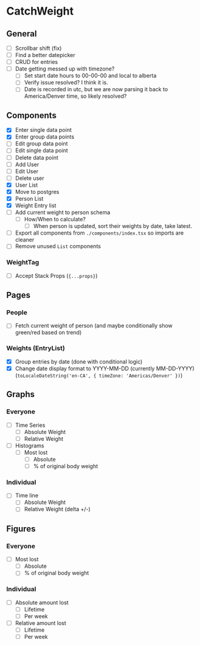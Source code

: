 # CatchWeight

## General

- [ ] Scrollbar shift (fix)
- [ ] Find a better datepicker
- [ ] CRUD for entries
- [ ] Date getting messed up with timezone?
  - [ ] Set start date hours to 00-00-00 and local to alberta
  - [ ] Verify issue resolved? I think it is.
  - [ ] Date is recorded in utc, but we are now parsing it back to America/Denver time, so likely resolved?

## Components

- [x] Enter single data point
- [x] Enter group data points
- [ ] Edit group data point
- [ ] Edit single data point
- [ ] Delete data point
- [ ] Add User
- [ ] Edit User
- [ ] Delete user
- [x] User List
- [x] Move to postgres
- [x] Person List
- [x] Weight Entry list
- [ ] Add current weight to person schema
  - [ ] How/When to calculate?
    - [ ] When person is updated, sort their weights by date, take latest.
- [ ] Export all components from `./components/index.tsx` so imports are cleaner
- [ ] Remove unused `List` components

### WeightTag

- [ ] Accept Stack Props (`{...props}`)

## Pages

### People

- [ ] Fetch current weight of person (and maybe conditionally show green/red based on trend)

### Weights (EntryList)

- [x] Group entries by date (done with conditional logic)
- [x] Change date display format to YYYY-MM-DD (currently MM-DD-YYYY) (`toLocaleDateString('en-CA', { timeZone: 'Americas/Denver' })`)

## Graphs

### Everyone

- [ ] Time Series
  - [ ] Absolute   Weight
  - [ ] Relative Weight
- [ ] Histograms
  - [ ] Most lost
    - [ ] Absolute
    - [ ] % of original body weight

### Individual

- [ ] Time line
  - [ ] Absolute Weight
  - [ ] Relative Weight (delta +/-)

## Figures

### Everyone

- [ ] Most lost
    - [ ] Absolute
    - [ ] % of original body weight

### Individual

- [ ] Absolute amount lost
  - [ ] Lifetime
  - [ ] Per week
- [ ] Relative amount lost
  - [ ] Lifetime
  - [ ] Per week